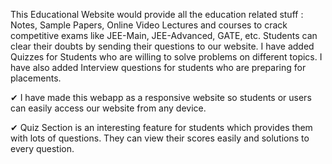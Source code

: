 This Educational Website would provide all the education related stuff : Notes, Sample Papers,
Online Video Lectures and courses to crack competitive exams like JEE-Main, JEE-Advanced,
GATE, etc. Students can clear their doubts by sending their questions to our website. I have
added Quizzes for Students who are willing to solve problems on different topics. I have also
added Interview questions for students who are preparing for placements.

✔ I have made this webapp as a responsive website so students or users can easily access our
website from any device.

✔ Quiz Section is an interesting feature for students which provides them with lots of questions.
They can view their scores easily and solutions to every question.
